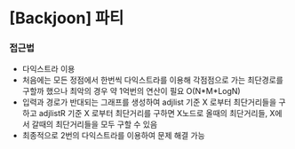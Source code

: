 # [Backjoon] 파티

### 접근법

- 다익스트라 이용
- 처음에는 모든 정점에서 한번씩 다익스트라를 이용해 각점점으로 가는 최단경로를 구할까 했으나 최악의 경우 약 1억번의 연산이 필요 O(N\*M\*LogN)
- 입력과 경로가 반대되는 그래프를 생성하여 adjlist 기준 X 로부터 최단거리들을 구하고 adjlistR 기준 X 로부터 최단거리를 구하면 X노드로 올때의 최단거리들, X에서 갈때의 최단거리들을 모두 구할 수 있음
- 최종적으로 2번의 다익스트라를 이용하여 문제 해결 가능
